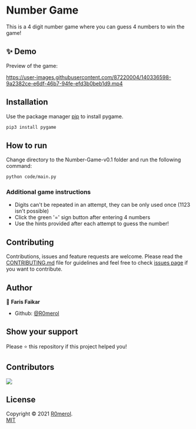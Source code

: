 # Number Game
This is a 4 digit number game where you can guess 4 numbers to win the game!

## ✨ Demo

Preview of the game:

https://user-images.githubusercontent.com/87220004/140336598-9a2382ce-e6df-46b7-94fe-efd3b0beb1d9.mp4

## Installation

Use the package manager [pip](https://pypi.org/project/pip/) to install pygame.
 
```bash
pip3 install pygame
```

## How to run
Change directory to the Number-Game-v0.1 folder and run the following command:
```sh
python code/main.py
```
### Additional game instructions
- Digits can't be repeated in an attempt, they can be only used once (1123 isn't possible)
- Click the green '=' sign button after entering 4 numbers
- Use the hints provided after each attempt to guess the number!

## Contributing

Contributions, issues and feature requests are welcome. Please read the [CONTRIBUTING.md](https://github.com/R0merol/Number-Game-v0.1/blob/master/CONTRIBUTING.md) file for guidelines and feel free to check [issues page](https://github.com/R0merol/Number-Game-v0.1/issues) if you want to contribute. 

## Author

👤 **Faris Faikar**

- Github: [@R0merol](https://github.com/R0merol)

## Show your support

Please ⭐️ this repository if this project helped you!

## Contributors

<a href="https://github.com/R0merol/Number-Game-v0.1/graphs/contributors">
  <img src="https://contrib.rocks/image?repo=R0merol/Number-Game-v0.1" />
</a>

## License

Copyright © 2021 [R0merol](https://github.com/R0merol). <br/>
[MIT](https://choosealicense.com/licenses/mit/)
